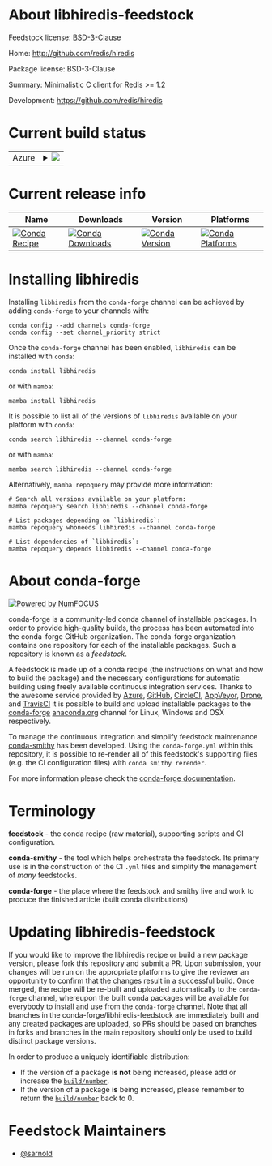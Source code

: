 About libhiredis-feedstock
==========================

Feedstock license: [BSD-3-Clause](https://github.com/conda-forge/libhiredis-feedstock/blob/main/LICENSE.txt)

Home: http://github.com/redis/hiredis

Package license: BSD-3-Clause

Summary: Minimalistic C client for Redis >= 1.2

Development: https://github.com/redis/hiredis

Current build status
====================


<table>
    
  <tr>
    <td>Azure</td>
    <td>
      <details>
        <summary>
          <a href="https://dev.azure.com/conda-forge/feedstock-builds/_build/latest?definitionId=13728&branchName=main">
            <img src="https://dev.azure.com/conda-forge/feedstock-builds/_apis/build/status/libhiredis-feedstock?branchName=main">
          </a>
        </summary>
        <table>
          <thead><tr><th>Variant</th><th>Status</th></tr></thead>
          <tbody><tr>
              <td>linux_64</td>
              <td>
                <a href="https://dev.azure.com/conda-forge/feedstock-builds/_build/latest?definitionId=13728&branchName=main">
                  <img src="https://dev.azure.com/conda-forge/feedstock-builds/_apis/build/status/libhiredis-feedstock?branchName=main&jobName=linux&configuration=linux%20linux_64_" alt="variant">
                </a>
              </td>
            </tr><tr>
              <td>linux_aarch64</td>
              <td>
                <a href="https://dev.azure.com/conda-forge/feedstock-builds/_build/latest?definitionId=13728&branchName=main">
                  <img src="https://dev.azure.com/conda-forge/feedstock-builds/_apis/build/status/libhiredis-feedstock?branchName=main&jobName=linux&configuration=linux%20linux_aarch64_" alt="variant">
                </a>
              </td>
            </tr><tr>
              <td>linux_ppc64le</td>
              <td>
                <a href="https://dev.azure.com/conda-forge/feedstock-builds/_build/latest?definitionId=13728&branchName=main">
                  <img src="https://dev.azure.com/conda-forge/feedstock-builds/_apis/build/status/libhiredis-feedstock?branchName=main&jobName=linux&configuration=linux%20linux_ppc64le_" alt="variant">
                </a>
              </td>
            </tr><tr>
              <td>osx_64</td>
              <td>
                <a href="https://dev.azure.com/conda-forge/feedstock-builds/_build/latest?definitionId=13728&branchName=main">
                  <img src="https://dev.azure.com/conda-forge/feedstock-builds/_apis/build/status/libhiredis-feedstock?branchName=main&jobName=osx&configuration=osx%20osx_64_" alt="variant">
                </a>
              </td>
            </tr><tr>
              <td>osx_arm64</td>
              <td>
                <a href="https://dev.azure.com/conda-forge/feedstock-builds/_build/latest?definitionId=13728&branchName=main">
                  <img src="https://dev.azure.com/conda-forge/feedstock-builds/_apis/build/status/libhiredis-feedstock?branchName=main&jobName=osx&configuration=osx%20osx_arm64_" alt="variant">
                </a>
              </td>
            </tr><tr>
              <td>win_64</td>
              <td>
                <a href="https://dev.azure.com/conda-forge/feedstock-builds/_build/latest?definitionId=13728&branchName=main">
                  <img src="https://dev.azure.com/conda-forge/feedstock-builds/_apis/build/status/libhiredis-feedstock?branchName=main&jobName=win&configuration=win%20win_64_" alt="variant">
                </a>
              </td>
            </tr>
          </tbody>
        </table>
      </details>
    </td>
  </tr>
</table>

Current release info
====================

| Name | Downloads | Version | Platforms |
| --- | --- | --- | --- |
| [![Conda Recipe](https://img.shields.io/badge/recipe-libhiredis-green.svg)](https://anaconda.org/conda-forge/libhiredis) | [![Conda Downloads](https://img.shields.io/conda/dn/conda-forge/libhiredis.svg)](https://anaconda.org/conda-forge/libhiredis) | [![Conda Version](https://img.shields.io/conda/vn/conda-forge/libhiredis.svg)](https://anaconda.org/conda-forge/libhiredis) | [![Conda Platforms](https://img.shields.io/conda/pn/conda-forge/libhiredis.svg)](https://anaconda.org/conda-forge/libhiredis) |

Installing libhiredis
=====================

Installing `libhiredis` from the `conda-forge` channel can be achieved by adding `conda-forge` to your channels with:

```
conda config --add channels conda-forge
conda config --set channel_priority strict
```

Once the `conda-forge` channel has been enabled, `libhiredis` can be installed with `conda`:

```
conda install libhiredis
```

or with `mamba`:

```
mamba install libhiredis
```

It is possible to list all of the versions of `libhiredis` available on your platform with `conda`:

```
conda search libhiredis --channel conda-forge
```

or with `mamba`:

```
mamba search libhiredis --channel conda-forge
```

Alternatively, `mamba repoquery` may provide more information:

```
# Search all versions available on your platform:
mamba repoquery search libhiredis --channel conda-forge

# List packages depending on `libhiredis`:
mamba repoquery whoneeds libhiredis --channel conda-forge

# List dependencies of `libhiredis`:
mamba repoquery depends libhiredis --channel conda-forge
```


About conda-forge
=================

[![Powered by
NumFOCUS](https://img.shields.io/badge/powered%20by-NumFOCUS-orange.svg?style=flat&colorA=E1523D&colorB=007D8A)](https://numfocus.org)

conda-forge is a community-led conda channel of installable packages.
In order to provide high-quality builds, the process has been automated into the
conda-forge GitHub organization. The conda-forge organization contains one repository
for each of the installable packages. Such a repository is known as a *feedstock*.

A feedstock is made up of a conda recipe (the instructions on what and how to build
the package) and the necessary configurations for automatic building using freely
available continuous integration services. Thanks to the awesome service provided by
[Azure](https://azure.microsoft.com/en-us/services/devops/), [GitHub](https://github.com/),
[CircleCI](https://circleci.com/), [AppVeyor](https://www.appveyor.com/),
[Drone](https://cloud.drone.io/welcome), and [TravisCI](https://travis-ci.com/)
it is possible to build and upload installable packages to the
[conda-forge](https://anaconda.org/conda-forge) [anaconda.org](https://anaconda.org/)
channel for Linux, Windows and OSX respectively.

To manage the continuous integration and simplify feedstock maintenance
[conda-smithy](https://github.com/conda-forge/conda-smithy) has been developed.
Using the ``conda-forge.yml`` within this repository, it is possible to re-render all of
this feedstock's supporting files (e.g. the CI configuration files) with ``conda smithy rerender``.

For more information please check the [conda-forge documentation](https://conda-forge.org/docs/).

Terminology
===========

**feedstock** - the conda recipe (raw material), supporting scripts and CI configuration.

**conda-smithy** - the tool which helps orchestrate the feedstock.
                   Its primary use is in the construction of the CI ``.yml`` files
                   and simplify the management of *many* feedstocks.

**conda-forge** - the place where the feedstock and smithy live and work to
                  produce the finished article (built conda distributions)


Updating libhiredis-feedstock
=============================

If you would like to improve the libhiredis recipe or build a new
package version, please fork this repository and submit a PR. Upon submission,
your changes will be run on the appropriate platforms to give the reviewer an
opportunity to confirm that the changes result in a successful build. Once
merged, the recipe will be re-built and uploaded automatically to the
`conda-forge` channel, whereupon the built conda packages will be available for
everybody to install and use from the `conda-forge` channel.
Note that all branches in the conda-forge/libhiredis-feedstock are
immediately built and any created packages are uploaded, so PRs should be based
on branches in forks and branches in the main repository should only be used to
build distinct package versions.

In order to produce a uniquely identifiable distribution:
 * If the version of a package **is not** being increased, please add or increase
   the [``build/number``](https://docs.conda.io/projects/conda-build/en/latest/resources/define-metadata.html#build-number-and-string).
 * If the version of a package **is** being increased, please remember to return
   the [``build/number``](https://docs.conda.io/projects/conda-build/en/latest/resources/define-metadata.html#build-number-and-string)
   back to 0.

Feedstock Maintainers
=====================

* [@sarnold](https://github.com/sarnold/)

